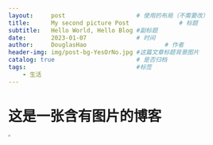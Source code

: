 ```yaml
---
layout:     post   				    # 使用的布局（不需要改）
title:      My second picture Post 				# 标题 
subtitle:   Hello World, Hello Blog #副标题
date:       2023-01-07 				# 时间
author:     DouglasHao 						# 作者
header-img: img/post-bg-YesOrNo.jpg #这篇文章标题背景图片
catalog: true 						# 是否归档
tags:								#标签
    - 生活
---
```


# 这是一张含有图片的博客

<img src="https://cdn.staticaly.com/gh/ElaborateBury/Net-Imagine@master/Imagine/head-imagine.3mrdt4mjps80.webp" style="zoom:25%;" />